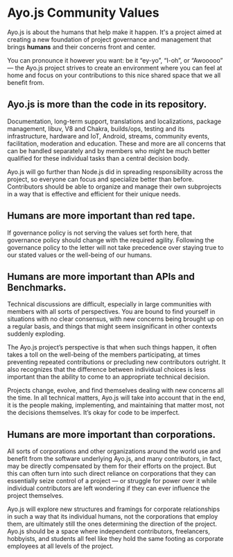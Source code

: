 # Ayo.js Community Values

Ayo.js is about the humans that help make it happen. It's a project aimed at
creating a new foundation of project governance and management that brings
**humans** and their concerns front and center.

You can pronounce it however you want: be it “ey-yo”, “I-oh”, or “Awooooo” — the
Ayo.js project strives to create an environment where you can feel at home and
focus on your contributions to this nice shared space that we all benefit from.

## Ayo.js is more than the code in its repository.

Documentation, long-term support, translations and localizations,
package management, libuv, V8 and Chakra, builds/ops, testing and its
infrastructure, hardware and IoT, Android, streams, community events,
facilitation, moderation and education. These and more are all concerns that
can be handled separately and by members who might be much better qualified
for these individual tasks than a central decision body.

Ayo.js will go further than Node.js did in spreading responsibility across
the project, so everyone can focus and specialize better than before.
Contributors should be able to organize and manage their own subprojects
in a way that is effective and efficient for their unique needs.

## Humans are more important than red tape.

If governance policy is not serving the values set forth here, that governance
policy should change with the required agility. Following the governance policy
to the letter will not take precedence over staying true to our stated values or
the well-being of our humans.

## Humans are more important than APIs and Benchmarks.

Technical discussions are difficult, especially in large communities with
members with all sorts of perspectives. You are bound to find yourself in
situations with no clear consensus, with new concerns being brought up
on a regular basis, and things that might seem insignificant in other
contexts suddenly exploding.

The Ayo.js project’s perspective is that when such things happen, it often takes
a toll on the well-being of the members participating, at times preventing
repeated contributions or precluding new contributors outright. It also
recognizes that the difference between individual choices is less important than
the ability to come to an appropriate technical decision.

Projects change, evolve, and find themselves dealing with new concerns all the
time. In all technical matters, Ayo.js will take into account that in the end,
it is the people making, implementing, and maintaining that matter most, not the
decisions themselves. It’s okay for code to be imperfect.

## Humans are more important than corporations.

All sorts of corporations and other organizations around the world use and
benefit from the software underlying Ayo.js, and many contributors, in fact, may
be directly compensated by them for their efforts on the project. But this can
often turn into such direct reliance on corporations that they can essentially
seize control of a project — or struggle for power over it while individual
contributors are left wondering if they can ever influence the project
themselves.

Ayo.js will explore new structures and framings for corporate relationships
in such a way that its individual humans, not the corporations that employ them,
are ultimately still the ones determining the direction of the project.
Ayo.js should be a space where independent contributors, freelancers, hobbyists,
and students all feel like they hold the same footing as corporate employees
at all levels of the project.
